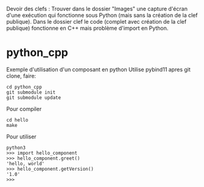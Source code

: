 Devoir des clefs :
Trouver dans le dossier "Images" une capture d'écran d'une exécution qui fonctionne sous Python (mais sans la création de la clef publique).
Dans le dossier clef le code (complet avec création de la clef publique) fonctionne en C++ mais problème d'import en Python.

# python_cpp
Exemple d'utilisation d'un composant en python
Utilise pybind11
apres git clone, faire:
```
cd python_cpp
git submodule init
git submodule update
```

Pour compiler

```
cd hello
make
```

Pour utiliser
```
python3
>>> import hello_component
>>> hello_component.greet()
'hello, world'
>>> hello_component.getVersion()
'1.0'
>>> 
```
